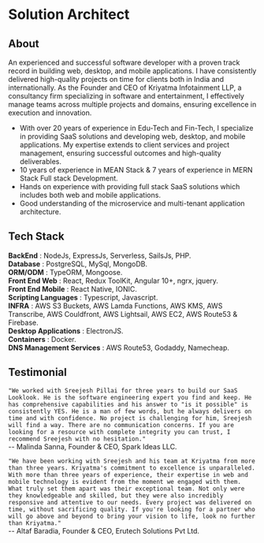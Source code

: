 # Solution Architect #
## About ##
An experienced and successful software developer with a proven track record in building web, desktop, and mobile applications. I have consistently delivered high-quality projects on time for clients both in India and internationally. As the Founder and CEO of Kriyatma Infotainment LLP, a consultancy firm specializing in software and entertainment, I effectively manage teams across multiple projects and domains, ensuring excellence in execution and innovation.<br/>
 * With over 20 years of experience in Edu-Tech and Fin-Tech, I specialize in providing SaaS solutions and developing web, desktop, and mobile applications. My expertise extends to client services and project management, ensuring successful outcomes and high-quality deliverables.
 * 10 years of experience in MEAN Stack & 7 years of experience in MERN Stack Full stack Development.
 * Hands on experience with providing full stack SaaS solutions which includes both web and mobile applications.
 * Good understanding of the microservice and multi-tenant application architecture.
 
## Tech Stack ##
**BackEnd** : NodeJs, ExpressJs, Serverless, SailsJs, PHP.<br/>
**Database** : PostgreSQL, MySql, MongoDB.<br/>
**ORM/ODM** : TypeORM, Mongoose.<br/>
**Front End Web** : React, Redux ToolKit, Angular 10+, ngrx, jquery.<br/>
**Front End Mobile** : React Native, IONIC.<br/>
**Scripting Languages** : Typescript, Javascript.<br/>
**INFRA** : AWS S3 Buckets, AWS Lamda Functions, AWS KMS, AWS Transcribe, AWS Couldfront, AWS Lightsail, AWS EC2, AWS Route53 & Firebase.<br/>
**Desktop Applications** : ElectronJS.<br/>
**Containers** : Docker.<br/>
**DNS Management Services** : AWS Route53, Godaddy, Namecheap.<br/>
## Testimonial ##
```"We worked with Sreejesh Pillai for three years to build our SaaS Looklook. He is the software engineering expert you find and keep. He has comprehensive capabilities and his answer to "is it possible" is consistently YES. He is a man of few words, but he always delivers on time and with confidence. No project is challenging for him, Sreejesh will find a way. There are no communication concerns. If you are looking for a resource with complete integrity you can trust, I recommend Sreejesh with no hesitation."```<br/>
                                  -- Malinda Sanna, Founder & CEO, Spark Ideas LLC.

```"We have been working with Sreejesh and his team at Kriyatma from more than three years. Kriyatma's commitment to excellence is unparalleled. With more than three years of experience, their expertise in web and mobile technology is evident from the moment we engaged with them. What truly set them apart was their exceptional team. Not only were they knowledgeable and skilled, but they were also incredibly responsive and attentive to our needs. Every project was delivered on time, without sacrificing quality. If you're looking for a partner who will go above and beyond to bring your vision to life, look no further than Kriyatma."```<br/>
                                  -- Altaf Baradia, Founder & CEO, Erutech Solutions Pvt Ltd.
